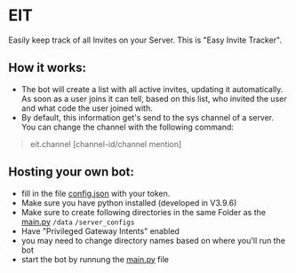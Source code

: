 # EIT
Easily keep track of all Invites on your Server. This is "Easy Invite Tracker".

## How it works:
- The bot will create a list with all active invites, updating it automatically. As soon as a user joins it can tell, based on this list, who invited the user and what code the user joined with.
- By default, this information get's send to the sys channel of a server. You can change the channel with the following command:
>eit.channel [channel-id/channel mention]

## Hosting your own bot:
- fill in the file [config.json](https://github.com/Tarikazana/EIT/blob/main/config.json) with your token.
- Make sure you have python installed (developed in V3.9.6)
- Make sure to create following directories in the same Folder as the [main.py](https://github.com/Tarikazana/EIT/blob/main/main.py)
`/data` `/server_configs`
- Have "Privileged Gateway Intents" enabled
- you may need to change directory names based on where you'll run the bot
- start the bot by runnung the [main.py](https://github.com/Tarikazana/EIT/blob/main/main.py) file
